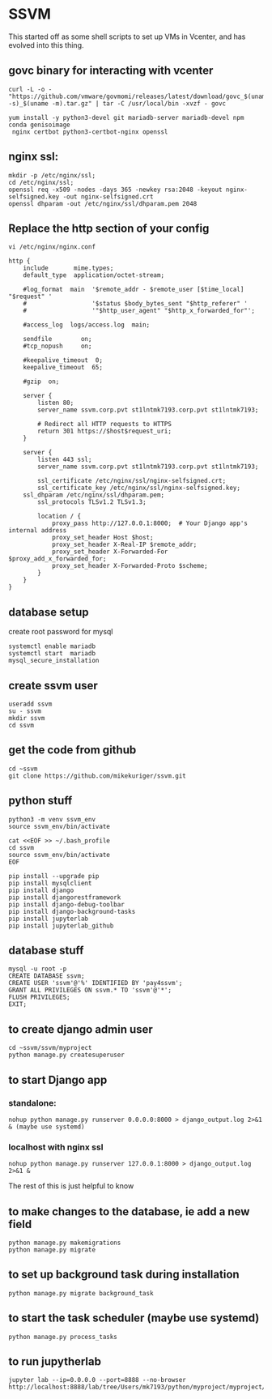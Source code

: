 # SSVM

This started off as some shell scripts to set up VMs in Vcenter, and has evolved into this thing.

## govc binary for interacting with vcenter
```
curl -L -o - "https://github.com/vmware/govmomi/releases/latest/download/govc_$(uname -s)_$(uname -m).tar.gz" | tar -C /usr/local/bin -xvzf - govc

yum install -y python3-devel git mariadb-server mariadb-devel npm conda genisoimage
 nginx certbot python3-certbot-nginx openssl
```
## nginx ssl:
```
mkdir -p /etc/nginx/ssl;
cd /etc/nginx/ssl;
openssl req -x509 -nodes -days 365 -newkey rsa:2048 -keyout nginx-selfsigned.key -out nginx-selfsigned.crt
openssl dhparam -out /etc/nginx/ssl/dhparam.pem 2048
```
## Replace the http section of your config
```
vi /etc/nginx/nginx.conf
```
```
http {
    include       mime.types;
    default_type  application/octet-stream;

    #log_format  main  '$remote_addr - $remote_user [$time_local] "$request" '
    #                  '$status $body_bytes_sent "$http_referer" '
    #                  '"$http_user_agent" "$http_x_forwarded_for"';

    #access_log  logs/access.log  main;

    sendfile        on;
    #tcp_nopush     on;

    #keepalive_timeout  0;
    keepalive_timeout  65;

    #gzip  on;

    server {
        listen 80;
        server_name ssvm.corp.pvt st1lntmk7193.corp.pvt st1lntmk7193;
    
        # Redirect all HTTP requests to HTTPS
        return 301 https://$host$request_uri;
    }
    
    server {
        listen 443 ssl;
        server_name ssvm.corp.pvt st1lntmk7193.corp.pvt st1lntmk7193;
    
        ssl_certificate /etc/nginx/ssl/nginx-selfsigned.crt;
        ssl_certificate_key /etc/nginx/ssl/nginx-selfsigned.key;
	ssl_dhparam /etc/nginx/ssl/dhparam.pem;
        ssl_protocols TLSv1.2 TLSv1.3;
    
        location / {
            proxy_pass http://127.0.0.1:8000;  # Your Django app's internal address
            proxy_set_header Host $host;
            proxy_set_header X-Real-IP $remote_addr;
            proxy_set_header X-Forwarded-For $proxy_add_x_forwarded_for;
            proxy_set_header X-Forwarded-Proto $scheme;
        }
    }
}
```
## database setup
create root password for mysql
```
systemctl enable mariadb
systemctl start  mariadb
mysql_secure_installation
```
## create ssvm user
```
useradd ssvm
su - ssvm
mkdir ssvm
cd ssvm
```
## get the code from github
```
cd ~ssvm
git clone https://github.com/mikekuriger/ssvm.git
```
## python stuff
```
python3 -m venv ssvm_env
source ssvm_env/bin/activate

cat <<EOF >> ~/.bash_profile
cd ssvm
source ssvm_env/bin/activate
EOF

pip install --upgrade pip
pip install mysqlclient
pip install django
pip install djangorestframework
pip install django-debug-toolbar
pip install django-background-tasks
pip install jupyterlab
pip install jupyterlab_github
```

## database stuff
```
mysql -u root -p
CREATE DATABASE ssvm;
CREATE USER 'ssvm'@'%' IDENTIFIED BY 'pay4ssvm';
GRANT ALL PRIVILEGES ON ssvm.* TO 'ssvm'@'*';
FLUSH PRIVILEGES;
EXIT;
```

## to create django admin user
```
cd ~ssvm/ssvm/myproject
python manage.py createsuperuser
```
## to start Django app
### standalone:
```
nohup python manage.py runserver 0.0.0.0:8000 > django_output.log 2>&1 & (maybe use systemd)
```
### localhost with nginx ssl
```
nohup python manage.py runserver 127.0.0.1:8000 > django_output.log 2>&1 &
```

The rest of this is just helpful to know

## to make changes to the database, ie add a new field
```
python manage.py makemigrations
python manage.py migrate
```
## to set up background task during installation
```
python manage.py migrate background_task
```
## to start the task scheduler (maybe use systemd)
```
python manage.py process_tasks
```
## to run jupytherlab 
```
jupyter lab --ip=0.0.0.0 --port=8888 --no-browser
http://localhost:8888/lab/tree/Users/mk7193/python/myproject/myproject/settings.py
```
